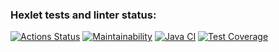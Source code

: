 ### Hexlet tests and linter status:
[![Actions Status](https://github.com/Tiklimovich/java-project-71/workflows/hexlet-check/badge.svg)](https://github.com/Tiklimovich/java-project-71/actions)
[![Maintainability](https://api.codeclimate.com/v1/badges/1d596be557930a12c5cf/maintainability)](https://codeclimate.com/github/Tiklimovich/java-project-71/maintainability)
[![Java CI](https://github.com/Tiklimovich/java-project-71/actions/workflows/main.yml/badge.svg)](https://github.com/Tiklimovich/java-project-71/actions/workflows/main.yml)
[![Test Coverage](https://api.codeclimate.com/v1/badges/1d596be557930a12c5cf/test_coverage)](https://codeclimate.com/github/Tiklimovich/java-project-71/test_coverage)
